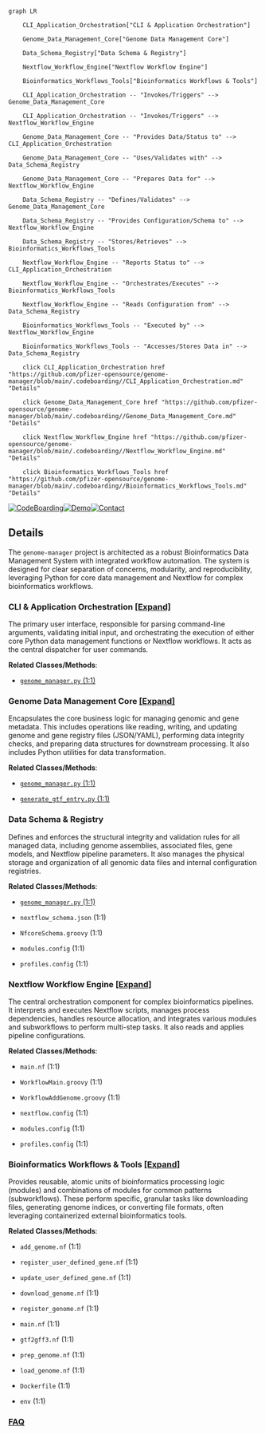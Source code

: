 ```mermaid

graph LR

    CLI_Application_Orchestration["CLI & Application Orchestration"]

    Genome_Data_Management_Core["Genome Data Management Core"]

    Data_Schema_Registry["Data Schema & Registry"]

    Nextflow_Workflow_Engine["Nextflow Workflow Engine"]

    Bioinformatics_Workflows_Tools["Bioinformatics Workflows & Tools"]

    CLI_Application_Orchestration -- "Invokes/Triggers" --> Genome_Data_Management_Core

    CLI_Application_Orchestration -- "Invokes/Triggers" --> Nextflow_Workflow_Engine

    Genome_Data_Management_Core -- "Provides Data/Status to" --> CLI_Application_Orchestration

    Genome_Data_Management_Core -- "Uses/Validates with" --> Data_Schema_Registry

    Genome_Data_Management_Core -- "Prepares Data for" --> Nextflow_Workflow_Engine

    Data_Schema_Registry -- "Defines/Validates" --> Genome_Data_Management_Core

    Data_Schema_Registry -- "Provides Configuration/Schema to" --> Nextflow_Workflow_Engine

    Data_Schema_Registry -- "Stores/Retrieves" --> Bioinformatics_Workflows_Tools

    Nextflow_Workflow_Engine -- "Reports Status to" --> CLI_Application_Orchestration

    Nextflow_Workflow_Engine -- "Orchestrates/Executes" --> Bioinformatics_Workflows_Tools

    Nextflow_Workflow_Engine -- "Reads Configuration from" --> Data_Schema_Registry

    Bioinformatics_Workflows_Tools -- "Executed by" --> Nextflow_Workflow_Engine

    Bioinformatics_Workflows_Tools -- "Accesses/Stores Data in" --> Data_Schema_Registry

    click CLI_Application_Orchestration href "https://github.com/pfizer-opensource/genome-manager/blob/main/.codeboarding//CLI_Application_Orchestration.md" "Details"

    click Genome_Data_Management_Core href "https://github.com/pfizer-opensource/genome-manager/blob/main/.codeboarding//Genome_Data_Management_Core.md" "Details"

    click Nextflow_Workflow_Engine href "https://github.com/pfizer-opensource/genome-manager/blob/main/.codeboarding//Nextflow_Workflow_Engine.md" "Details"

    click Bioinformatics_Workflows_Tools href "https://github.com/pfizer-opensource/genome-manager/blob/main/.codeboarding//Bioinformatics_Workflows_Tools.md" "Details"

```



[![CodeBoarding](https://img.shields.io/badge/Generated%20by-CodeBoarding-9cf?style=flat-square)](https://github.com/CodeBoarding/GeneratedOnBoardings)[![Demo](https://img.shields.io/badge/Try%20our-Demo-blue?style=flat-square)](https://www.codeboarding.org/demo)[![Contact](https://img.shields.io/badge/Contact%20us%20-%20contact@codeboarding.org-lightgrey?style=flat-square)](mailto:contact@codeboarding.org)



## Details



The `genome-manager` project is architected as a robust Bioinformatics Data Management System with integrated workflow automation. The system is designed for clear separation of concerns, modularity, and reproducibility, leveraging Python for core data management and Nextflow for complex bioinformatics workflows.



### CLI & Application Orchestration [[Expand]](./CLI_Application_Orchestration.md)

The primary user interface, responsible for parsing command-line arguments, validating initial input, and orchestrating the execution of either core Python data management functions or Nextflow workflows. It acts as the central dispatcher for user commands.





**Related Classes/Methods**:



- <a href="https://github.com/pfizer-opensource/genome-manager/blob/main/genome_manager/genome_manager.py#L1-L1" target="_blank" rel="noopener noreferrer">`genome_manager.py` (1:1)</a>





### Genome Data Management Core [[Expand]](./Genome_Data_Management_Core.md)

Encapsulates the core business logic for managing genomic and gene metadata. This includes operations like reading, writing, and updating genome and gene registry files (JSON/YAML), performing data integrity checks, and preparing data structures for downstream processing. It also includes Python utilities for data transformation.





**Related Classes/Methods**:



- <a href="https://github.com/pfizer-opensource/genome-manager/blob/main/genome_manager/genome_manager.py#L1-L1" target="_blank" rel="noopener noreferrer">`genome_manager.py` (1:1)</a>

- <a href="https://github.com/pfizer-opensource/genome-manager/blob/main/genome_manager/generate_gtf_entry.py#L1-L1" target="_blank" rel="noopener noreferrer">`generate_gtf_entry.py` (1:1)</a>





### Data Schema & Registry

Defines and enforces the structural integrity and validation rules for all managed data, including genome assemblies, associated files, gene models, and Nextflow pipeline parameters. It also manages the physical storage and organization of all genomic data files and internal configuration registries.





**Related Classes/Methods**:



- <a href="https://github.com/pfizer-opensource/genome-manager/blob/main/genome_manager/genome_manager.py#L1-L1" target="_blank" rel="noopener noreferrer">`genome_manager.py` (1:1)</a>

- `nextflow_schema.json` (1:1)

- `NfcoreSchema.groovy` (1:1)

- `modules.config` (1:1)

- `profiles.config` (1:1)





### Nextflow Workflow Engine [[Expand]](./Nextflow_Workflow_Engine.md)

The central orchestration component for complex bioinformatics pipelines. It interprets and executes Nextflow scripts, manages process dependencies, handles resource allocation, and integrates various modules and subworkflows to perform multi-step tasks. It also reads and applies pipeline configurations.





**Related Classes/Methods**:



- `main.nf` (1:1)

- `WorkflowMain.groovy` (1:1)

- `WorkflowAddGenome.groovy` (1:1)

- `nextflow.config` (1:1)

- `modules.config` (1:1)

- `profiles.config` (1:1)





### Bioinformatics Workflows & Tools [[Expand]](./Bioinformatics_Workflows_Tools.md)

Provides reusable, atomic units of bioinformatics processing logic (modules) and combinations of modules for common patterns (subworkflows). These perform specific, granular tasks like downloading files, generating genome indices, or converting file formats, often leveraging containerized external bioinformatics tools.





**Related Classes/Methods**:



- `add_genome.nf` (1:1)

- `register_user_defined_gene.nf` (1:1)

- `update_user_defined_gene.nf` (1:1)

- `download_genome.nf` (1:1)

- `register_genome.nf` (1:1)

- `main.nf` (1:1)

- `gtf2gff3.nf` (1:1)

- `prep_genome.nf` (1:1)

- `load_genome.nf` (1:1)

- `Dockerfile` (1:1)

- `env` (1:1)









### [FAQ](https://github.com/CodeBoarding/GeneratedOnBoardings/tree/main?tab=readme-ov-file#faq)